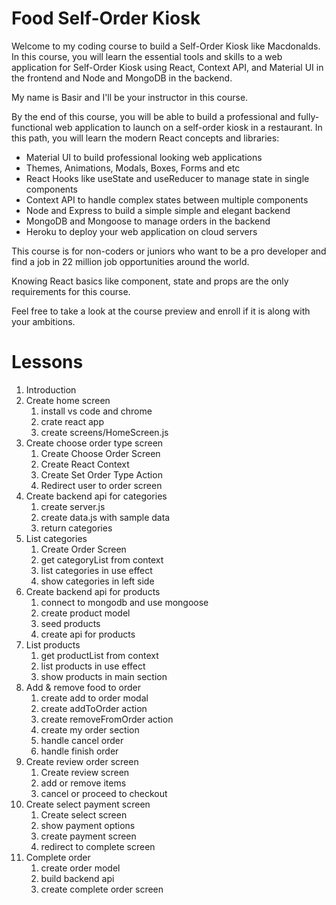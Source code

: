 # Food Self-Order Kiosk
Welcome to my coding course to build a Self-Order Kiosk like Macdonalds. In this course, you will learn the essential tools and skills to a web application for Self-Order Kiosk using React, Context API, and Material UI in the frontend and Node and MongoDB in the backend.

My name is Basir and I'll be your instructor in this course.

By the end of this course, you will be able to build a professional and fully-functional web application to launch on a self-order kiosk in a restaurant.
In this path, you will learn the modern React concepts and libraries: 
- Material UI to build professional looking web applications
- Themes, Animations, Modals, Boxes, Forms and etc
- React Hooks like useState and useReducer to manage state in single components
- Context API to handle complex states between multiple components
-  Node and Express to build a simple simple and elegant backend
- MongoDB and Mongoose to manage orders in the backend
- Heroku to deploy your web application on cloud servers

This course is for non-coders or juniors who want to be a pro developer and find a job in 22 million job opportunities around the world.

Knowing React basics like component, state and props are the only requirements for this course.

Feel free to take a look at the course preview and enroll if it is along with your ambitions.

# Lessons
1. Introduction
2. Create home screen
   1. install vs code and chrome
   2. crate react app
   3. create screens/HomeScreen.js
3. Create choose order type screen
   1. Create Choose Order Screen
   2. Create React Context
   3. Create Set Order Type Action
   4. Redirect user to order screen
4. Create backend api for categories
   1. create server.js
   2. create data.js with sample data
   3. return categories
5. List categories
   1. Create Order Screen
   2. get categoryList from context
   3. list categories in use effect
   4. show categories in left side
6. Create backend api for products
   1. connect to mongodb and use mongoose
   2. create product model
   3. seed products
   4. create api for products
7. List products
   1. get productList from context   
   2. list products in use effect
   3. show products in main section
8. Add & remove food to order
   1. create add to order modal
   2. create addToOrder action
   3. create removeFromOrder action
   4. create my order section
   5. handle cancel order
   6. handle finish order
9. Create review order screen
   1.  Create review screen
   2.  add or remove items
   3.  cancel or proceed to checkout
10. Create select payment screen
    1.  Create select screen
    2.  show payment options
    3.  create payment screen
    4.  redirect to complete screen
11. Complete order
    1. create order model  
    2. build backend api
    3. create complete order screen